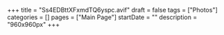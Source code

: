 +++
title = "Ss4EDBttXFxmdTQ6yspc.avif"
draft = false
tags = ["Photos"]
categories = []
pages = ["Main Page"]
startDate = ""
description = "960x960px"
+++
